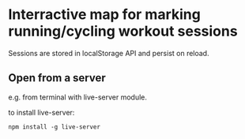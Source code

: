 # Interractive map for marking running/cycling workout sessions

Sessions are stored in localStorage API and persist on reload.

## Open from a server
e.g. from terminal with live-server module.

to install live-server:

    npm install -g live-server
